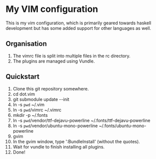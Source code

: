 My VIM configuration
====================
This is my vim configuration, which is primarily geared towards haskell development but has some added support for other languages as well.

Organisation
----------------
1. The vimrc file is split into multiple files in the rc directory.
2. The plugins are managed using Vundle.


Quickstart
----------
1. Clone this git repository somewhere.
2. cd dot.vim
3. git submodule update --init
4. ln -s `pwd` ~/.vim
5. ln -s `pwd`/vimrc ~/.vimrc
6. mkdir -p ~/.fonts
7. ln -s `pwd`/vendor/ttf-dejavu-powerline ~/.fonts/ttf-dejavu-powerline
8. ln -s `pwd`/vendor/ubuntu-mono-powerline ~/.fonts/ubuntu-mono-powerline
9. gvim
10. In the gvim window, type ':BundleInstall' (without the quotes).
11. Wait for vundle to finish installing all plugins.
12. Done!


